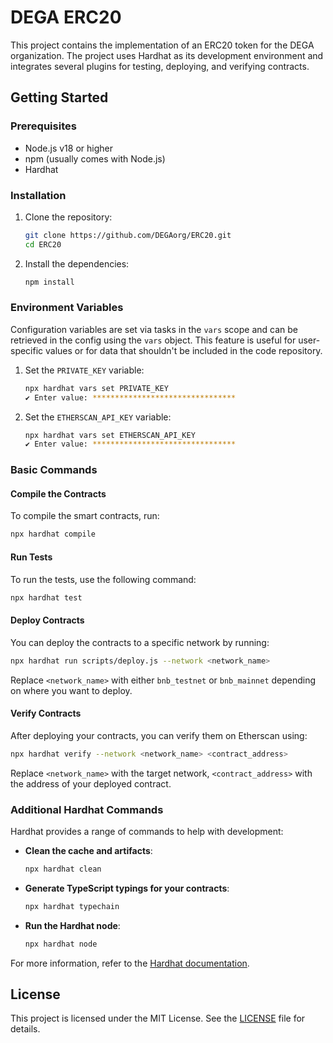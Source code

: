 # DEGA ERC20

This project contains the implementation of an ERC20 token for the DEGA organization. The project uses Hardhat as its development environment and integrates several plugins for testing, deploying, and verifying contracts.

## Getting Started

### Prerequisites

- Node.js v18 or higher
- npm (usually comes with Node.js)
- Hardhat

### Installation

1. Clone the repository:

   ```sh
   git clone https://github.com/DEGAorg/ERC20.git
   cd ERC20
   ```

2. Install the dependencies:

   ```sh
   npm install
   ```

### Environment Variables

Configuration variables are set via tasks in the `vars` scope and can be retrieved in the config using the `vars` object. This feature is useful for user-specific values or for data that shouldn't be included in the code repository.

1. Set the `PRIVATE_KEY` variable:

   ```sh
   npx hardhat vars set PRIVATE_KEY
   ✔ Enter value: ********************************
   ```

2. Set the `ETHERSCAN_API_KEY` variable:

   ```sh
   npx hardhat vars set ETHERSCAN_API_KEY
   ✔ Enter value: ********************************
   ```

### Basic Commands

#### Compile the Contracts

To compile the smart contracts, run:

```sh
npx hardhat compile
```

#### Run Tests

To run the tests, use the following command:

```sh
npx hardhat test
```

#### Deploy Contracts

You can deploy the contracts to a specific network by running:

```sh
npx hardhat run scripts/deploy.js --network <network_name>
```

Replace `<network_name>` with either `bnb_testnet` or `bnb_mainnet` depending on where you want to deploy.

#### Verify Contracts

After deploying your contracts, you can verify them on Etherscan using:

```sh
npx hardhat verify --network <network_name> <contract_address>
```

Replace `<network_name>` with the target network, `<contract_address>` with the address of your deployed contract.

### Additional Hardhat Commands

Hardhat provides a range of commands to help with development:

- **Clean the cache and artifacts**: 

  ```sh
  npx hardhat clean
  ```

- **Generate TypeScript typings for your contracts**: 

  ```sh
  npx hardhat typechain
  ```

- **Run the Hardhat node**: 

  ```sh
  npx hardhat node
  ```

For more information, refer to the [Hardhat documentation](https://hardhat.org/getting-started/).

## License

This project is licensed under the MIT License. See the [LICENSE](LICENSE) file for details.